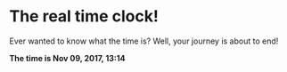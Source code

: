 # The real time clock!

Ever wanted to know what the time is? Well, your journey is about to end!

**The time is Nov 09, 2017, 13:14**